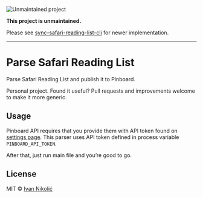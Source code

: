 ![Unmaintained project](https://img.shields.io/badge/status-unmaintained-red.svg)

**This project is unmaintained.**

Please see [sync-safari-reading-list-cli](https://github.com/niksy/sync-safari-reading-list-cli) for newer implementation.

---

# Parse Safari Reading List

Parse Safari Reading List and publish it to Pinboard.

Personal project. Found it useful? Pull requests and improvements welcome to
make it more generic.

## Usage

Pinboard API requires that you provide them with API token found on
[settings page](https://pinboard.in/settings/password). This parser uses API
token defined in process variable `PINBOARD_API_TOKEN`.

After that, just run main file and you’re good to go.

## License

MIT © [Ivan Nikolić](http://ivannikolic.com)
